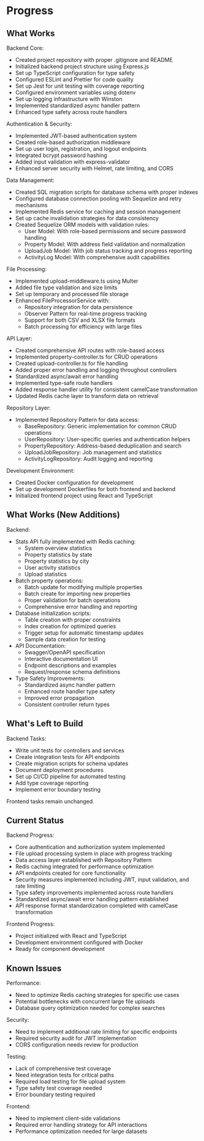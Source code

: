 # Progress

## What Works

Backend Core:

- Created project repository with proper .gitignore and README
- Initialized backend project structure using Express.js
- Set up TypeScript configuration for type safety
- Configured ESLint and Prettier for code quality
- Set up Jest for unit testing with coverage reporting
- Configured environment variables using dotenv
- Set up logging infrastructure with Winston
- Implemented standardized async handler pattern
- Enhanced type safety across route handlers

Authentication & Security:

- Implemented JWT-based authentication system
- Created role-based authorization middleware
- Set up user login, registration, and logout endpoints
- Integrated bcrypt password hashing
- Added input validation with express-validator
- Enhanced server security with Helmet, rate limiting, and CORS

Data Management:

- Created SQL migration scripts for database schema with proper indexes
- Configured database connection pooling with Sequelize and retry mechanisms
- Implemented Redis service for caching and session management
- Set up cache invalidation strategies for data consistency
- Created Sequelize ORM models with validation rules:
  - User Model: With role-based permissions and secure password handling
  - Property Model: With address field validation and normalization
  - UploadJob Model: With job status tracking and progress reporting
  - ActivityLog Model: With comprehensive audit capabilities

File Processing:

- Implemented upload-middleware.ts using Multer
- Added file type validation and size limits
- Set up temporary and processed file storage
- Enhanced FileProcessorService with:
  - Repository integration for data persistence
  - Observer Pattern for real-time progress tracking
  - Support for both CSV and XLSX file formats
  - Batch processing for efficiency with large files

API Layer:

- Created comprehensive API routes with role-based access
- Implemented property-controller.ts for CRUD operations
- Created upload-controller.ts for file handling
- Added proper error handling and logging throughout controllers
- Standardized async/await error handling
- Implemented type-safe route handlers
- Added response handler utility for consistent camelCase transformation
- Updated Redis cache layer to transform data on retrieval

Repository Layer:

- Implemented Repository Pattern for data access:
  - BaseRepository: Generic implementation for common CRUD operations
  - UserRepository: User-specific queries and authentication helpers
  - PropertyRepository: Address-based deduplication and search
  - UploadJobRepository: Job management and statistics
  - ActivityLogRepository: Audit logging and reporting

Development Environment:

- Created Docker configuration for development
- Set up development Dockerfiles for both frontend and backend
- Initialized frontend project using React and TypeScript

## What Works (New Additions)

Backend:

- Stats API fully implemented with Redis caching:
  - System overview statistics
  - Property statistics by state
  - Property statistics by city
  - User activity statistics
  - Upload statistics
- Batch property operations:
  - Batch update for modifying multiple properties
  - Batch create for importing new properties
  - Proper validation for batch operations
  - Comprehensive error handling and reporting
- Database initialization scripts:
  - Table creation with proper constraints
  - Index creation for optimized queries
  - Trigger setup for automatic timestamp updates
  - Sample data creation for testing
- API Documentation:
  - Swagger/OpenAPI specification
  - Interactive documentation UI
  - Endpoint descriptions and examples
  - Request/response schema definitions
- Type Safety Improvements:
  - Standardized async handler pattern
  - Enhanced route handler type safety
  - Improved error propagation
  - Consistent controller return types

## What's Left to Build

Backend Tasks:

- Write unit tests for controllers and services
- Create integration tests for API endpoints
- Create migration scripts for schema updates
- Document deployment procedures
- Set up CI/CD pipeline for automated testing
- Add type coverage reporting
- Implement error boundary testing

Frontend tasks remain unchanged.

## Current Status

Backend Progress:

- Core authentication and authorization system implemented
- File upload processing system in place with progress tracking
- Data access layer established with Repository Pattern
- Redis caching integrated for performance optimization
- API endpoints created for core functionality
- Security measures implemented including JWT, input validation, and rate limiting
- Type safety improvements implemented across route handlers
- Standardized async/await error handling pattern established
- API response format standardization completed with camelCase transformation

Frontend Progress:

- Project initialized with React and TypeScript
- Development environment configured with Docker
- Ready for component development

## Known Issues

Performance:

- Need to optimize Redis caching strategies for specific use cases
- Potential bottlenecks with concurrent large file uploads
- Database query optimization needed for complex searches

Security:

- Need to implement additional rate limiting for specific endpoints
- Required security audit for JWT implementation
- CORS configuration needs review for production

Testing:

- Lack of comprehensive test coverage
- Need integration tests for critical paths
- Required load testing for file upload system
- Type safety test coverage needed
- Error boundary testing required

Frontend:

- Need to implement client-side validations
- Required error handling strategy for API interactions
- Performance optimization needed for large datasets
